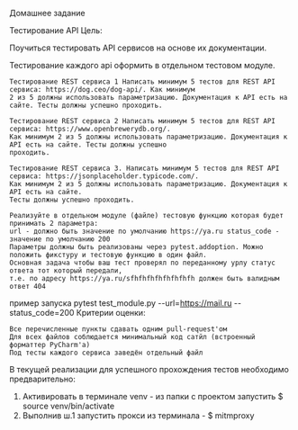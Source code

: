 Домашнее задание

Тестирование API Цель:

Поучиться тестировать API сервисов на основе их документации.

Тестирование каждого api оформить в отдельном тестовом модуле.

    Тестирование REST сервиса 1 Написать минимум 5 тестов для REST API сервиса: https://dog.ceo/dog-api/. Как минимум
    2 из 5 должны использовать параметризацию. Документация к API есть на сайте. Тесты должны успешно проходить.

    Тестирование REST сервиса 2 Написать минимум 5 тестов для REST API сервиса: https://www.openbrewerydb.org/. 
    Как минимум 2 из 5 должны использовать параметризацию. Документация к API есть на сайте. Тесты должны успешно 
    проходить.

    Тестирование REST сервиса 3. Написать минимум 5 тестов для REST API сервиса: https://jsonplaceholder.typicode.com/. 
    Как минимум 2 из 5 должны использовать параметризацию. Документация к API есть на сайте. 
    Тесты должны успешно проходить.

    Реализуйте в отдельном модуле (файле) тестовую функцию которая будет принимать 2 параметра:
    url - должно быть значение по умолчанию https://ya.ru status_code - значение по умолчанию 200 
    Параметры должны быть реализованы через pytest.addoption. Можно положить фикcтуру и тестовую функцию в один файл. 
    Основная задача чтобы ваш тест проверял по переданному урлу статус ответа тот который передали, 
    т.е. по адресу https://ya.ru/sfhfhfhfhfhfhfhfh должен быть валидным ответ 404

пример запуска pytest test_module.py --url=https://mail.ru --status_code=200 Критерии оценки:

    Все перечисленные пункты сдавать одним pull-request'ом
    Для всех файлов соблюдается минимальный код сатйл (встроенный форматтер PyCharm'а)
    Под тесты каждого сервиса заведён отдельный файл

В текущей реализации для успешного прохождения тестов необходимо предварительно:
1. Активировать в терминале venv - из папки с проектом запустить $ source venv/bin/activate
2. Выполнив ш.1 запустить прокси из терминала - $ mitmproxy


